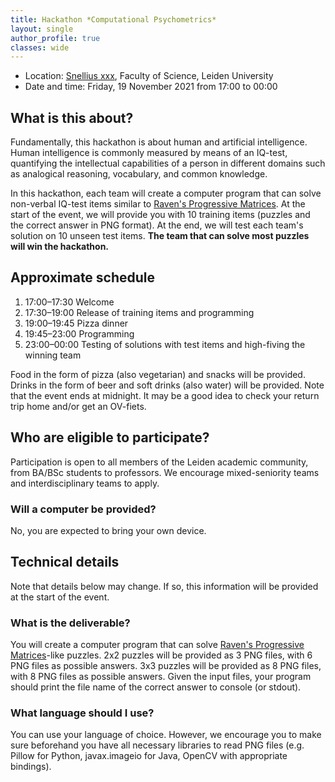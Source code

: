 ```yaml
---
title: Hackathon *Computational Psychometrics*
layout: single
author_profile: true
classes: wide
---
```


- Location: [Snellius xxx](https://goo.gl/maps/2R1QxpEoGojjvriu7), Faculty of Science, Leiden University
- Date and time: Friday, 19 November 2021 from 17:00 to 00:00

## What is this about?
Fundamentally, this hackathon is about human and artificial intelligence. Human intelligence is commonly measured by means of an IQ-test, quantifying the intellectual capabilities of a person in different domains such as analogical reasoning, vocabulary, and common knowledge. 

In this hackathon, each team will create a computer program that can solve non-verbal IQ-test items similar to [Raven's Progressive Matrices](https://en.wikipedia.org/wiki/Raven%27s_Progressive_Matrices). At the start of the event, we will provide you with 10 training items (puzzles and the correct answer in PNG format). At the end, we will test each team's solution on 10 unseen test items. **The team that can solve most puzzles will win the hackathon.**

## Approximate schedule
1. 17:00–17:30 Welcome
2. 17:30–19:00 Release of training items and programming
3. 19:00–19:45 Pizza dinner
4. 19:45–23:00 Programming
5. 23:00–00:00 Testing of solutions with test items and high-fiving the winning team

Food in the form of pizza (also vegetarian) and snacks will be provided. Drinks in the form of beer and soft drinks (also water) will be provided. Note that the event ends at midnight. It may be a good idea to check your return trip home and/or get an OV-fiets.

## Who are eligible to participate?
Participation is open to all members of the Leiden academic community, from BA/BSc students to professors. We encourage mixed-seniority teams and interdisciplinary teams to apply.

### Will a computer be provided?
No, you are expected to bring your own device.


## Technical details

Note that details below may change. If so, this information will be provided at the start of the event.

### What is the deliverable?
You will create a computer program that can solve [Raven's Progressive Matrices](https://en.wikipedia.org/wiki/Raven%27s_Progressive_Matrices)-like puzzles. 2x2 puzzles will be provided as 3 PNG files, with 6 PNG files as possible answers. 3x3 puzzles will be provided as 8 PNG files, with 8 PNG files as possible answers. Given the input files, your program should print the file name of the correct answer to console (or stdout).

### What language should I use?
You can use your language of choice. However, we encourage you to make sure beforehand you have all necessary libraries to read PNG files (e.g. Pillow for Python, javax.imageio for Java, OpenCV with appropriate bindings).



